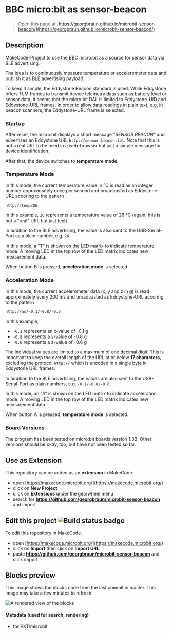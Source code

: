 # BBC micro:bit as sensor-beacon

> Open this page at [https://georgbraun.github.io/microbit-sensor-beacon/](https://georgbraun.github.io/microbit-sensor-beacon/)

## Description

MakeCode-Project to use the BBC micro:bit as a source for sensor data via BLE advertising.

The idea is to continuously measure temperature or accelerometer data and publish it as BLE advertising payload.

To keep it simple, the Eddystone Beacon standard is used. While Eddystone offers TLM frames to transmit device telemetry data
such as battery level or sensor data, it seems that the micro:bit DAL is limited to Eddystone-UID and Eddystone-URL frames. 
In order to allow data readings in plain text, e.g. in beacon scanners, the Eddystone-URL frame is selected.

### Startup

After reset, the micro:bit displays a short message _"SENSOR BEACON"_ and advertises an Eddystone URL `http://sensor.beacon.iot`.
Note that this is not a real URL to be used in a web-browser but just a simple message for device identification.

After that, the device switches to **temperature mode**.


### Temperature Mode

In this mode, the current temperature value in °C is read as an integer number approximately once per second 
and broadcasted as Eddystone-URL accoring to the pattern

`http://temp/26`

In this example, `26` represents a temperature value of 26 °C (again, this is not a "real" URL but just text).

In addition to the BLE advertising, the value is also sent to the USB-Serial-Port as a plain number, e.g. `26`.

In this mode, a "T" is shown on the LED matrix to indicate temperature mode. A moving LED in the top row of the LED matrix indicates
new measurement data.

When button B is pressed, **acceleration mode** is selected.

### Acceleration Mode

In this mode, the current accelerometer data (x, y and z in g) is read approximately every 200 ms and broadcasted 
as Eddystone-URL accoring to the pattern

`http://ac/-0.1/-0.8/-0.6`

In this example, 

* `-0.1` represents an x-value of -0.1&nbsp;g
* `-0.8` represents a y-value of -0.8&nbsp;g
* `-0.6` represents a z-value of -0.6&nbsp;g

The individual values are limited to a maximum of one decimal digit. This is important to keep the overall length of the URL 
at or below **17 characters**, excluding the protocol `http://` which is encoded in a single byte in Eddystone URL frames.

In addition to the BLE advertising, the values are also sent to the USB-Serial-Port as plain numbers, e.g. `-0.1/-0.8/-0.6`.

In this mode, an "A" is shown on the LED matrix to indicate acceleration mode. A moving LED in the top row of the LED matrix indicates
new measurement data.

When button A is pressed, **temperature mode** is selected.


### Board Versions

The program has been tested on micro:bit boards version 1.3B. Other versions should be okay, too, but have not been tested so far.



## Use as Extension

This repository can be added as an **extension** in MakeCode.

* open [https://makecode.microbit.org/](https://makecode.microbit.org/)
* click on **New Project**
* click on **Extensions** under the gearwheel menu
* search for **https://github.com/georgbraun/microbit-sensor-beacon** and import

## Edit this project ![Build status badge](https://github.com/georgbraun/microbit-sensor-beacon/workflows/MakeCode/badge.svg)

To edit this repository in MakeCode.

* open [https://makecode.microbit.org/](https://makecode.microbit.org/)
* click on **Import** then click on **Import URL**
* paste **https://github.com/georgbraun/microbit-sensor-beacon** and click import

## Blocks preview

This image shows the blocks code from the last commit in master.
This image may take a few minutes to refresh.

![A rendered view of the blocks](https://github.com/georgbraun/microbit-sensor-beacon/raw/master/.github/makecode/blocks.png)

#### Metadata (used for search, rendering)

* for PXT/microbit
<script src="https://makecode.com/gh-pages-embed.js"></script><script>makeCodeRender("{{ site.makecode.home_url }}", "{{ site.github.owner_name }}/{{ site.github.repository_name }}");</script>
